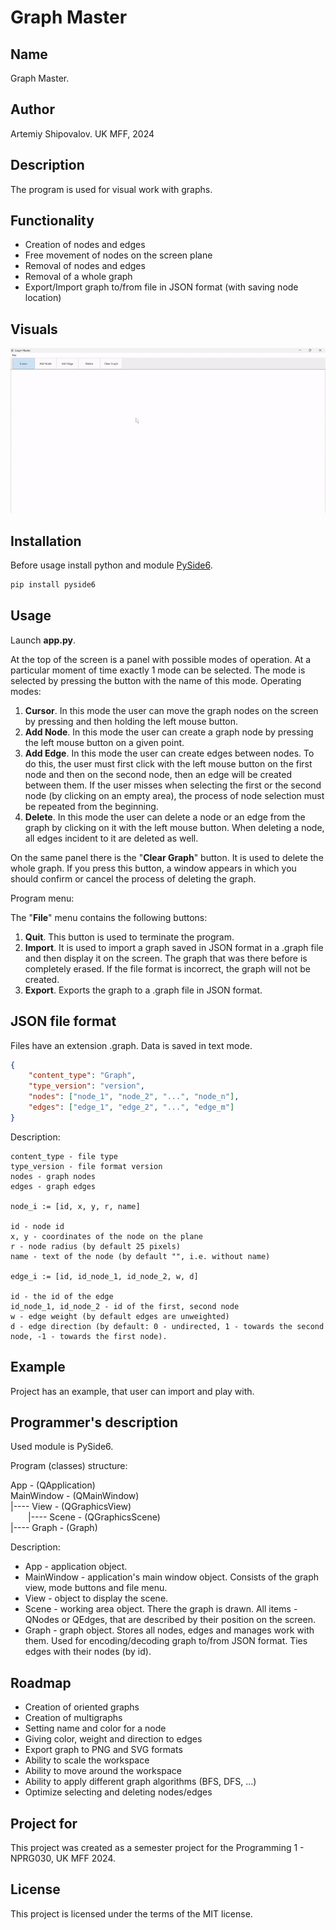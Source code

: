 # Graph Master
## Name
Graph Master.

## Author
Artemiy Shipovalov.
UK MFF, 2024

## Description
The program is used for visual work with graphs.

## Functionality
- Creation of nodes and edges
- Free movement of nodes on the screen plane
- Removal of nodes and edges
- Removal of a whole graph
- Export/Import graph to/from file in JSON format (with saving node location)

## Visuals
![visualization.gif](img%2Fvisualization.gif)

## Installation
Before usage install python and module [PySide6](https://doc.qt.io/qtforpython-6/).
```bash
pip install pyside6
```

## Usage
Launch **app.py**.

At the top of the screen is a panel with possible modes of operation. At a particular moment of time exactly 1 mode can be selected. The mode is selected by pressing the button with the name of this mode.
Operating modes:
1. **Cursor**. In this mode the user can move the graph nodes on the screen by pressing and then holding the left mouse button.
2. **Add Node**. In this mode the user can create a graph node by pressing the left mouse button on a given point.
3. **Add Edge**. In this mode the user can create edges between nodes. To do this, the user must first click with the left mouse button on the first node and then on the second node, then an edge will be created between them. If the user misses when selecting the first or the second node (by clicking on an empty area), the process of node selection must be repeated from the beginning.
4. **Delete**. In this mode the user can delete a node or an edge from the graph by clicking on it with the left mouse button. When deleting a node, all edges incident to it are deleted as well.

On the same panel there is the "**Clear Graph**" button. It is used to delete the whole graph. If you press this button, a window appears in which you should confirm or cancel the process of deleting the graph.

Program menu:

The "**File**" menu contains the following buttons:
1. **Quit**. This button is used to terminate the program.
2. **Import**. It is used to import a graph saved in JSON format in a .graph file and then display it on the screen. The graph that was there before is completely erased. If the file format is incorrect, the graph will not be created.
3. **Export**. Exports the graph to a .graph file in JSON format.

## JSON file format
Files have an extension .graph.
Data is saved in text mode.
```json
{
	"content_type": "Graph",
	"type_version": "version",
	"nodes": ["node_1", "node_2", "...", "node_n"],
	"edges": ["edge_1", "edge_2", "...", "edge_m"]
}
```
Description:

    content_type - file type
    type_version - file format version
    nodes - graph nodes
    edges - graph edges
    
    node_i := [id, x, y, r, name]

    id - node id
    x, y - coordinates of the node on the plane
    r - node radius (by default 25 pixels)
    name - text of the node (by default "", i.e. without name)

    edge_i := [id, id_node_1, id_node_2, w, d]

    id - the id of the edge
    id_node_1, id_node_2 - id of the first, second node
    w - edge weight (by default edges are unweighted)
    d - edge direction (by default: 0 - undirected, 1 - towards the second node, -1 - towards the first node).

## Example
Project has an example, that user can import and play with.

## Programmer's description
Used module is PySide6.

Program (classes) structure:

App - (QApplication) \
MainWindow - (QMainWindow) \
|---- View - (QGraphicsView) \
  |---- Scene - (QGraphicsScene) \
|---- Graph - (Graph)

Description:
- App - application object.
- MainWindow - application's main window object. Consists of the graph view, mode buttons and file menu.
- View - object to display the scene.
- Scene - working area object. There the graph is drawn. All items - QNodes or QEdges, that are described by their position on the screen.
- Graph - graph object. Stores all nodes, edges and manages work with them. Used for encoding/decoding graph to/from JSON format. Ties edges with their nodes (by id).

## Roadmap
- Creation of oriented graphs
- Creation of multigraphs
- Setting name and color for a node
- Giving color, weight and direction to edges
- Export graph to PNG and SVG formats
- Ability to scale the workspace
- Ability to move around the workspace
- Ability to apply different graph algorithms (BFS, DFS, ...)
- Optimize selecting and deleting nodes/edges

## Project for
This project was created as a semester project for the Programming 1 - NPRG030, UK MFF 2024.

## License
This project is licensed under the terms of the MIT license.
